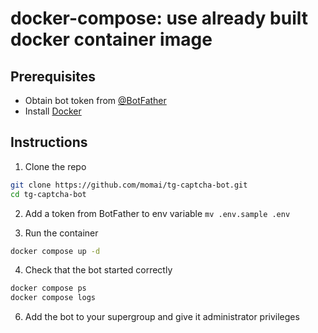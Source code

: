 # docker-compose: use already built docker container image

## Prerequisites

- Obtain bot token from [@BotFather](https://t.me/BotFather)
- Install [Docker](https://docs.docker.com/install)

## Instructions

1. Clone the repo

```bash
git clone https://github.com/momai/tg-captcha-bot.git
cd tg-captcha-bot
```

2. Add a token from BotFather to env variable
```mv .env.sample .env```

3. Run the container

```bash
docker compose up -d
```

4. Check that the bot started correctly

```bash
docker compose ps
docker compose logs
```

6. Add the bot to your supergroup and give it administrator privileges
